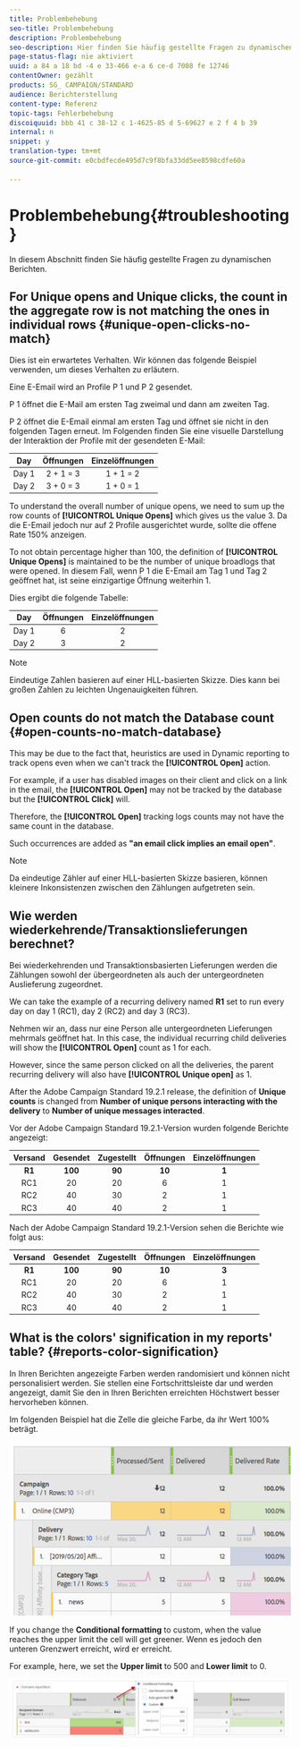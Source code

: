 ```yaml
---
title: Problembehebung
seo-title: Problembehebung
description: Problembehebung
seo-description: Hier finden Sie häufig gestellte Fragen zu dynamischen Berichten.
page-status-flag: nie aktiviert
uuid: a 84 a 18 bd -4 e 33-466 e-a 6 ce-d 7008 fe 12746
contentOwner: gezählt
products: SG_ CAMPAIGN/STANDARD
audience: Berichterstellung
content-type: Referenz
topic-tags: Fehlerbehebung
discoiquuid: bbb 41 c 38-12 c 1-4625-85 d 5-69627 e 2 f 4 b 39
internal: n
snippet: y
translation-type: tm+mt
source-git-commit: e0cbdfecde495d7c9f8bfa33dd5ee8598cdfe60a

---
```



# Problembehebung{#troubleshooting}

In diesem Abschnitt finden Sie häufig gestellte Fragen zu dynamischen Berichten.

## For Unique opens and Unique clicks, the count in the aggregate row is not matching the ones in individual rows {#unique-open-clicks-no-match}

Dies ist ein erwartetes Verhalten.
Wir können das folgende Beispiel verwenden, um dieses Verhalten zu erläutern.

Eine E-Email wird an Profile P 1 und P 2 gesendet.

P 1 öffnet die E-Mail am ersten Tag zweimal und dann am zweiten Tag.

P 2 öffnet die E-Email einmal am ersten Tag und öffnet sie nicht in den folgenden Tagen erneut.
Im Folgenden finden Sie eine visuelle Darstellung der Interaktion der Profile mit der gesendeten E-Mail:

<table> 
 <thead> 
  <tr> 
   <th align="center"> <strong>Day</strong> <br /> </th> 
   <th align="center"> <strong>Öffnungen</strong> <br /> </th> 
   <th align="center"> <strong>Einzelöffnungen</strong> <br /> </th> 
  </tr> 
 </thead> 
 <tbody> 
  <tr> 
   <td align="center"> Day 1<br /> </td> 
   <td align="center"> 2 + 1 = 3<br /> </td> 
   <td align="center"> 1 + 1 = 2<br /> </td> 
  </tr> 
  <tr> 
   <td align="center"> Day 2<br /> </td> 
   <td align="center"> 3 + 0 = 3<br /> </td> 
   <td align="center"> 1 + 0 = 1<br /> </td> 
  </tr>
 </tbody> 
</table>

To understand the overall number of unique opens, we need to sum up the row counts of **[!UICONTROL Unique Opens]** which gives us the value 3. Da die E-Email jedoch nur auf 2 Profile ausgerichtet wurde, sollte die offene Rate 150% anzeigen.

To not obtain percentage higher than 100, the definition of **[!UICONTROL Unique Opens]** is maintained to be the number of unique broadlogs that were opened. In diesem Fall, wenn P 1 die E-Email am Tag 1 und Tag 2 geöffnet hat, ist seine einzigartige Öffnung weiterhin 1.

Dies ergibt die folgende Tabelle:

<table> 
 <thead> 
  <tr> 
   <th align="center"> <strong>Day</strong> <br /> </th> 
   <th align="center"> <strong>Öffnungen</strong> <br /> </th> 
   <th align="center"> <strong>Einzelöffnungen</strong> <br /> </th> 
  </tr> 
 </thead> 
 <tbody> 
  <tr> 
   <td align="center"> Day 1<br /> </td> 
   <td align="center"> 6<br /> </td> 
   <td align="center"> 2<br /> </td>
  </tr> 
  <tr> 
   <td align="center"> Day 2<br /> </td> 
   <td align="center"> 3<br /> </td> 
   <td align="center"> 2<br /> </td> 
  </tr> 
 </tbody> 
</table>

>[!NOTE]
>
>Eindeutige Zahlen basieren auf einer HLL-basierten Skizze. Dies kann bei großen Zahlen zu leichten Ungenauigkeiten führen.

## Open counts do not match the Database count {#open-counts-no-match-database}

This may be due to the fact that, heuristics are used in Dynamic reporting to track opens even when we can't track the **[!UICONTROL Open]** action.

For example, if a user has disabled images on their client and click on a link in the email, the **[!UICONTROL Open]** may not be tracked by the database but the **[!UICONTROL Click]** will.

Therefore, the **[!UICONTROL Open]** tracking logs counts may not have the same count in the database.

Such occurrences are added as **"an email click implies an email open"**.

>[!NOTE]
>
>Da eindeutige Zähler auf einer HLL-basierten Skizze basieren, können kleinere Inkonsistenzen zwischen den Zählungen aufgetreten sein.

## Wie werden wiederkehrende/Transaktionslieferungen berechnet?

Bei wiederkehrenden und Transaktionsbasierten Lieferungen werden die Zählungen sowohl der übergeordneten als auch der untergeordneten Auslieferung zugeordnet.

We can take the example of a recurring delivery named **R1** set to run every day on day 1 (RC1), day 2 (RC2) and day 3 (RC3).

Nehmen wir an, dass nur eine Person alle untergeordneten Lieferungen mehrmals geöffnet hat. In this case, the individual recurring child deliveries will show the **[!UICONTROL Open]** count as 1 for each.

However, since the same person clicked on all the deliveries, the parent recurring delivery will also have **[!UICONTROL Unique open]** as 1.

After the Adobe Campaign Standard 19.2.1 release, the definition of **Unique counts** is changed from **Number of unique persons interacting with the delivery** to **Number of unique messages interacted**.

Vor der Adobe Campaign Standard 19.2.1-Version wurden folgende Berichte angezeigt:

<table> 
 <thead> 
  <tr> 
   <th align="center"> <strong>Versand</strong> <br /> </th> 
   <th align="center"> <strong>Gesendet</strong> <br /> </th> 
   <th align="center"> <strong>Zugestellt</strong> <br /> </th>
   <th align="center"> <strong>Öffnungen</strong> <br /> </th> 
   <th align="center"> <strong>Einzelöffnungen</strong> <br /> </th>
  </tr> 
 </thead> 
 <tbody> 
  <tr> 
   <td align="center"> <strong>R1<br/> </td> 
   <td align="center"> <strong>100<br/> </td> 
   <td align="center"> <strong>90<br/> </td> 
   <td align="center"> <strong>10<br/> </td> 
   <td align="center"> <strong>1<br/> </td> 
  </tr> 
  <tr> 
   <td align="center"> RC1<br/> </td> 
   <td align="center"> 20<br /> </td> 
   <td align="center"> 20<br /> </td> 
   <td align="center"> 6<br /> </td> 
   <td align="center"> 1<br /> </td> 
  </tr>
    <tr> 
   <td align="center"> RC2<br /> </td> 
   <td align="center"> 40<br /> </td> 
   <td align="center"> 30<br /> </td> 
   <td align="center"> 2<br /> </td> 
   <td align="center"> 1<br /> </td> 
  </tr> 
    <tr> 
   <td align="center"> RC3<br /> </td> 
   <td align="center"> 40<br /> </td> 
   <td align="center"> 40<br /> </td> 
   <td align="center"> 2<br /> </td> 
   <td align="center"> 1<br /> </td> 
  </tr>
 </tbody> 
</table>

Nach der Adobe Campaign Standard 19.2.1-Version sehen die Berichte wie folgt aus:

<table> 
 <thead> 
  <tr> 
   <th align="center"> <strong>Versand</strong> <br /> </th> 
   <th align="center"> <strong>Gesendet</strong> <br /> </th> 
   <th align="center"> <strong>Zugestellt</strong> <br /> </th>
   <th align="center"> <strong>Öffnungen</strong> <br /> </th> 
   <th align="center"> <strong>Einzelöffnungen</strong> <br /> </th>
  </tr> 
 </thead> 
 <tbody> 
  <tr> 
   <td align="center"> <strong>R1<br/> </td> 
   <td align="center"> <strong>100<br/> </td> 
   <td align="center"> <strong>90<br/> </td> 
   <td align="center"> <strong>10<br/> </td> 
   <td align="center"> <strong>3<br/> </td> 
  </tr> 
  <tr> 
   <td align="center"> RC1<br/> </td> 
   <td align="center"> 20<br /> </td> 
   <td align="center"> 20<br /> </td> 
   <td align="center"> 6<br /> </td> 
   <td align="center"> 1<br /> </td> 
  </tr>
    <tr> 
   <td align="center"> RC2<br /> </td> 
   <td align="center"> 40<br /> </td> 
   <td align="center"> 30<br /> </td> 
   <td align="center"> 2<br /> </td> 
   <td align="center"> 1<br /> </td> 
  </tr> 
    <tr> 
   <td align="center"> RC3<br /> </td> 
   <td align="center"> 40<br /> </td> 
   <td align="center"> 40<br /> </td> 
   <td align="center"> 2<br /> </td> 
   <td align="center"> 1<br /> </td> 
  </tr> 
 </tbody> 
</table>

## What is the colors' signification in my reports' table? {#reports-color-signification}

In Ihren Berichten angezeigte Farben werden randomisiert und können nicht personalisiert werden. Sie stellen eine Fortschrittsleiste dar und werden angezeigt, damit Sie den in Ihren Berichten erreichten Höchstwert besser hervorheben können.

Im folgenden Beispiel hat die Zelle die gleiche Farbe, da ihr Wert 100% beträgt.

![](assets/troubleshooting_1.png)

If you change the **Conditional formatting** to custom, when the value reaches the upper limit the cell will get greener. Wenn es jedoch den unteren Grenzwert erreicht, wird er erreicht.

For example, here, we set the **Upper limit** to 500 and **Lower limit** to 0.

![](assets/troubleshooting_2.png)